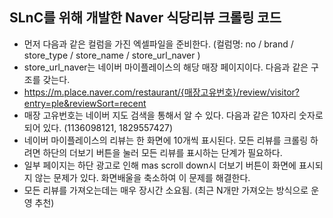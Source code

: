
## SLnC를 위해 개발한 Naver 식당리뷰 크롤링 코드 

- 먼저 다음과 같은 컬럼을 가진 엑셀파일을 준비한다. (컬럼명:  no / brand	/ store_type /	store_name	/ store_url_naver )
- store_url_naver는 네이버 마이플레이스의 해당 매장 페이지이다. 다음과 같은 구조를 갖는다. 
- https://m.place.naver.com/restaurant/{매장고유번호}/review/visitor?entry=ple&reviewSort=recent
- 매장 고유번호는 네이버 지도 검색을 통해서 알 수 있다. 다음과 같은 10자리 숫자로 되어 있다. (1136098121, 1829557427)
- 네이버 마이플레이스의 리뷰는 한 화면에 10개씩 표시된다. 모든 리뷰를 크롤링 하려면 하단의 더보기 버튼을 눌러 모든 리뷰를 표시하는 단계가 필요하다.
- 일부 페이지는 하단 광고로 인해 mas scroll down시 더보기 버튼이 화면에 표시되지 않는 문제가 있다. 화면배울을 축소하여 이 문제를 해결한다.   
- 모든 리뷰를 가져오는데는 매우 장시간 소요됨. (최근 N개만 가져오는 방식으로 운영 추천) 



